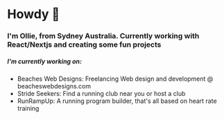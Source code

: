 # Howdy 👋

### I'm Ollie, from Sydney Australia. Currently working with React/Nextjs and creating some fun projects

##### I'm currently working on:
- Beaches Web Designs: Freelancing Web design and development @ beacheswebdesigns.com
- Stride Seekers: Find a running club near you or host a club
- RunRampUp: A running program builder, that's all based on heart rate training



<!--
**olliepegram/olliepegram** is a ✨ _special_ ✨ repository because its `README.md` (this file) appears on your GitHub profile.

Here are some ideas to get you started:

- 🔭 I’m currently working on ...
- 🌱 I’m currently learning ...
- 👯 I’m looking to collaborate on ...
- 🤔 I’m looking for help with ...
- 💬 Ask me about ...
- 📫 How to reach me: ...
- 😄 Pronouns: ...
- ⚡ Fun fact: ...
-->
